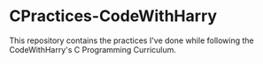 # CPractices-CodeWithHarry
This repository contains the practices I've done while following the CodeWithHarry's C Programming Curriculum.
